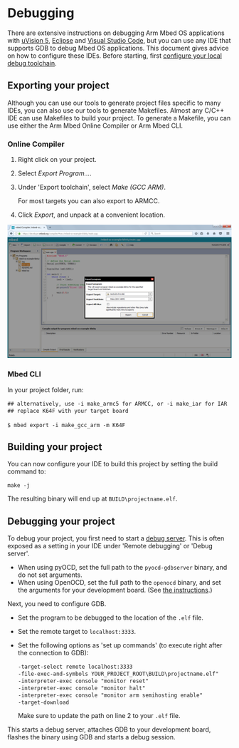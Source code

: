 # Debugging

There are extensive instructions on debugging Arm Mbed OS applications with [uVision 5](../debug-test/keil-uvision.html), [Eclipse](../debug-test/third-party-tools.html) and [Visual Studio Code](../debug-test/visual-studio-code.html), but you can use any IDE that supports GDB to debug Mbed OS applications. This document gives advice on how to configure these IDEs. Before starting, first [configure your local debug toolchain](setting-up-a-local-debug-toolchain.html).

## Exporting your project

Although you can use our tools to generate project files specific to many IDEs, you can also use our tools to generate Makefiles. Almost any C/C++ IDE can use Makefiles to build your project. To generate a Makefile, you can use either the Arm Mbed Online Compiler or Arm Mbed CLI.

### Online Compiler

1. Right click on your project.
1. Select *Export Program...*.
1. Under 'Export toolchain', select *Make (GCC ARM)*.

    For most targets you can also export to ARMCC.
1. Click *Export*, and unpack at a convenient location.

![Exporting to Make](../../images/other_ides1.png)

### Mbed CLI

In your project folder, run:

```
## alternatively, use -i make_armc5 for ARMCC, or -i make_iar for IAR
## replace K64F with your target board

$ mbed export -i make_gcc_arm -m K64F
```

## Building your project

You can now configure your IDE to build this project by setting the build command to:

```
make -j
```

The resulting binary will end up at `BUILD\projectname.elf`.

## Debugging your project

To debug your project, you first need to start a [debug server](setting-up-a-local-debug-toolchain.html#running-a-debug-server). This is often exposed as a setting in your IDE under 'Remote debugging' or 'Debug server'.

- When using pyOCD, set the full path to the `pyocd-gdbserver` binary, and do not set arguments.
- When using OpenOCD, set the full path to the `openocd` binary, and set the arguments for your development board. (See [the instructions](setting-up-a-local-debug-toolchain.html#openocd).)

Next, you need to configure GDB.

- Set the program to be debugged to the location of the `.elf` file.
- Set the remote target to `localhost:3333`.
- Set the following options as 'set up commands' (to execute right after the connection to GDB):

    ```
    -target-select remote localhost:3333
    -file-exec-and-symbols YOUR_PROJECT_ROOT\BUILD\projectname.elf"
    -interpreter-exec console "monitor reset"
    -interpreter-exec console "monitor halt"
    -interpreter-exec console "monitor arm semihosting enable"
    -target-download
    ```

   Make sure to update the path on line 2 to your `.elf` file.

This starts a debug server, attaches GDB to your development board, flashes the binary using GDB and starts a debug session.
